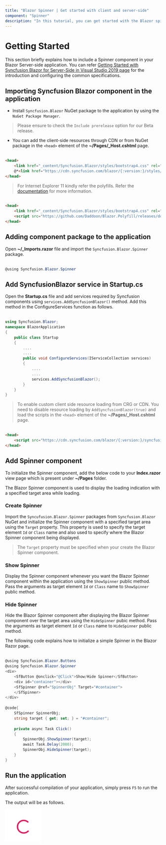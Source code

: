 ```yaml
---
title: "Blazor Spinner | Get started with client and server-side"
component: "Spinner"
description: "In this tutorial, you can get started with the Blazor spinner component by creating and showing or hiding it based on specified target using public utility functions."
---
```


# Getting Started

This section briefly explains how to include a Spinner component in your Blazor Server-side application. You can refer [Getting Started with Syncfusion Blazor for Server-Side in Visual Studio 2019 page](../getting-started/server-side-blazor/) for the introduction and configuring the common specifications.

## Importing Syncfusion Blazor component in the application

* Install `Syncfusion.Blazor` NuGet package to the application by using the `NuGet Package Manager`.

> Please ensure to check the `Include prerelease` option for our Beta release.

* You can add the client-side resources through CDN or from NuGet package in the `<head>` element of the **~/Pages/_Host.cshtml** page.

```html

<head>
    <link href="_content/Syncfusion.Blazor/styles/bootstrap4.css" rel="stylesheet" />
    @*<link href="https://cdn.syncfusion.com/blazor/{:version:}/styles/bootstrap4.css" rel="stylesheet" />*@
</head>

```

> For Internet Explorer 11 kindly refer the polyfills. Refer the [documentation](../../common/how-to/render-blazor-server-app-in-ie/) for more information.

```html

<head>
    <link href="_content/Syncfusion.Blazor/styles/bootstrap4.css" rel="stylesheet" />
    <script src="https://github.com/Daddoon/Blazor.Polyfill/releases/download/3.0.1/blazor.polyfill.min.js"></script>
</head>

```

## Adding component package to the application

Open **~/_Imports.razor** file and import the `Syncfusion.Blazor.Spinner` package.

```csharp

@using Syncfusion.Blazor.Spinner

```

## Add SyncfusionBlazor service in Startup.cs

Open the **Startup.cs** file and add services required by Syncfusion components using `services.AddSyncfusionBlazor()` method. Add this method in the ConfigureServices function as follows.

```csharp

using Syncfusion.Blazor;
namespace BlazorApplication
{
    public class Startup
    {
        ....
        ....
        public void ConfigureServices(IServiceCollection services)
        {
            ....
            ....
            services.AddSyncfusionBlazor();
        }
    }
}

```

> To enable custom client side resource loading from CRG or CDN. You need to disable resource loading by  `AddSyncfusionBlazor(true)` and load the scripts in the `<head>` element of the **~/Pages/_Host.cshtml** page.

```html

<head>
    <script src="https://cdn.syncfusion.com/blazor/{:version:}/syncfusion-blazor.min.js"></script>
</head>

```

## Add Spinner component

To initialize the Spinner component, add the below code to your **Index.razor** view page which is present under **~/Pages** folder.

The Blazor Spinner component is used to display the loading indication with a specified target area while loading.

### Create Spinner

Import the `Syncufusion.Blazor.Spinner` packages from `Syncfusion.Blazor` NuGet and initialize the Spinner component with a specified target area using the `Target` property.  This property is used to specify the target element `Id` or `Class` name and also used to specify where the Blazor Spinner component being displayed.

> The `Target` property must be specified when your create the Blazor Spinner component.

### Show Spinner

Display the Spinner component whenever you want the Blazor Spinner component within the application using the `ShowSpinner` public method. Pass the arguments as target element `Id` or `Class` name to `ShowSpinner` public method.

### Hide Spinner

Hide the Blazor Spinner component after displaying the Blazor Spinner component over the target area using the `HideSpinner` pubic method. Pass the arguments as target element `Id` or `Class` name to `HideSpinner` public method.

The following code explains how to initialize a simple Spinner in the Blazor Razor page.

```csharp

@using Syncfusion.Blazor.Buttons
@using Syncfusion.Blazor.Spinner
<div>
    <SfButton @onclick="@Click">Show/Hide Spinner</SfButton>
    <div id="container"></div>
    <SfSpinner @ref="SpinnerObj" Target="#container">
    </SfSpinner>
</div>

@code{
    SfSpinner SpinnerObj;
    string target { get; set; } = "#container";

    private async Task Click()
    {
        SpinnerObj.ShowSpinner(target);
        await Task.Delay(2000);
        SpinnerObj.HideSpinner(target);
    }
}

```

## Run the application

After successful compilation of your application, simply press `F5` to run the application.

The output will be as follows.

![Spinner Default](./images/default.png)
